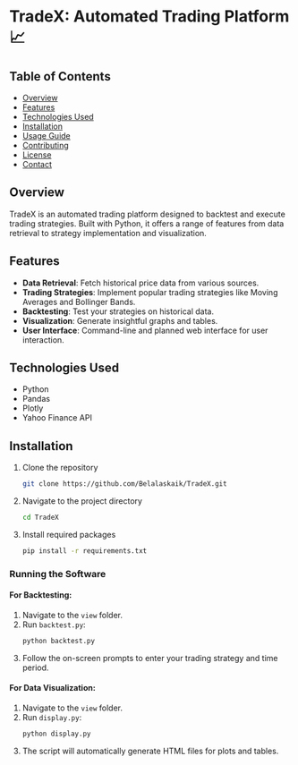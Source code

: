 # TradeX: Automated Trading Platform 📈



## Table of Contents

- [Overview](#overview)
- [Features](#features)
- [Technologies Used](#technologies-used)
- [Installation](#installation)
- [Usage Guide](#usage-Guide)
- [Contributing](#contributing)
- [License](#license)
- [Contact](#contact)

## Overview

TradeX is an automated trading platform designed to backtest and execute trading strategies. Built with Python, it offers a range of features from data retrieval to strategy implementation and visualization.

## Features

- **Data Retrieval**: Fetch historical price data from various sources.
- **Trading Strategies**: Implement popular trading strategies like Moving Averages and Bollinger Bands.
- **Backtesting**: Test your strategies on historical data.
- **Visualization**: Generate insightful graphs and tables.
- **User Interface**: Command-line and planned web interface for user interaction.

## Technologies Used

- Python
- Pandas
- Plotly
- Yahoo Finance API

## Installation

1. Clone the repository
    ```bash
    git clone https://github.com/Belalaskaik/TradeX.git
    ```
2. Navigate to the project directory
    ```bash
    cd TradeX
    ```
3. Install required packages
    ```bash
    pip install -r requirements.txt
    ```

### Running the Software

#### For Backtesting:
1. Navigate to the `view` folder.
2. Run `backtest.py`:
    ```bash
    python backtest.py
    ```
3. Follow the on-screen prompts to enter your trading strategy and time period.

#### For Data Visualization:
1. Navigate to the `view` folder.
2. Run `display.py`:
    ```bash
    python display.py
    ```
3. The script will automatically generate HTML files for plots and tables.

